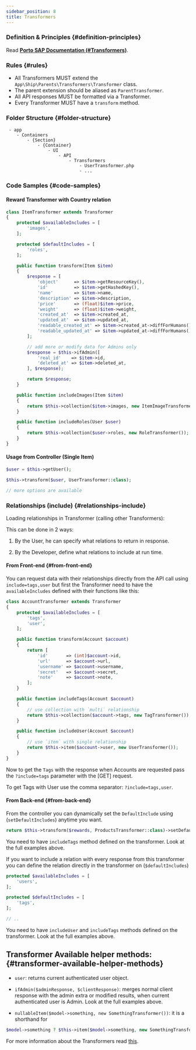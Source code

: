 ```yaml
---
sidebar_position: 8
title: Transformers
---
```


### Definition & Principles {#definition-principles}

Read [**Porto SAP Documentation (#Transformers)**](https://github.com/Mahmoudz/Porto#definitions--principles).

### Rules {#rules}

- All Transformers MUST extend the `App\Ship\Parents\Transformers\Transformer` class.
- The parent extension should be aliased as `ParentTransformer`.
- All API responses MUST be formatted via a Transformer.
- Every Transformer MUST have a `transform` method.

### Folder Structure {#folder-structure}

```
 - app
    - Containers
        - {Section}
            - {Container}
                - UI
                    - API
                        - Transformers
                            - UserTransformer.php
                            - ...
```

### Code Samples {#code-samples}

#### Reward Transformer with Country relation

```php
class ItemTransformer extends Transformer
{
    protected $availableIncludes = [
        'images',
    ];

    protected $defaultIncludes = [
        'roles',
    ];

    public function transform(Item $item)
    {
        $response = [
            'object'      => $item->getResourceKey(),
            'id'          => $item->getHashedKey(),
            'name'        => $item->name,
            'description' => $item->description,
            'price'       => (float)$item->price,
            'weight'      => (float)$item->weight,
            'created_at'  => $item->created_at,
            'updated_at'  => $item->updated_at,
            'readable_created_at' => $item->created_at->diffForHumans(),
            'readable_updated_at' => $item->updated_at->diffForHumans(),
        ];

        // add more or modify data for Admins only
        $response = $this->ifAdmin([
            'real_id'    => $item->id,
            'deleted_at' => $item->deleted_at,
        ], $response);

        return $response;
    }

    public function includeImages(Item $item)
    {
        return $this->collection($item->images, new ItemImageTransformer());
    }

    public function includeRoles(User $user)
    {
        return $this->collection($user->roles, new RoleTransformer());
    }
}
```

#### Usage from Controller (Single Item)

```php
$user = $this->getUser();

$this->transform($user, UserTransformer::class);

// more options are available
```

### Relationships (include) {#relationships-include}

Loading relationships in Transformer (calling other Transformers):

This can be done in 2 ways:

1. By the User, he can specify what relations to return in response.

2. By the Developer, define what relations to include at run time.

#### From Front-end {#from-front-end}

You can request data with their relationships directly from the API call using `include=tags,user` but first the Transformer need to have the `availableIncludes` defined with their functions like this:

```php
class AccountTransformer extends Transformer
{
    protected $availableIncludes = [
        'tags',
        'user',
    ];

    public function transform(Account $account)
    {
        return [
            'id'       => (int)$account->id,
            'url'      => $account->url,
            'username' => $account->username,
            'secret'   => $account->secret,
            'note'     => $account->note,
        ];
    }

    public function includeTags(Account $account)
    {
        // use collection with `multi` relationship
        return $this->collection($account->tags, new TagTransformer());
    }

    public function includeUser(Account $account)
    {
        // use `item` with single relationship
        return $this->item($account->user, new UserTransformer());
    }
}
```

Now to get the `Tags` with the response when Accounts are requested pass the `?include=tags` parameter with the [GET] request.

To get Tags with User use the comma separator: `?include=tags,user`.

#### From Back-end {#from-back-end}

From the controller you can dynamically set the `DefaultInclude` using (`setDefaultIncludes`) anytime you want.

```php
return $this->transform($rewards, ProductsTransformer::class)->setDefaultIncludes(['tags']);
```

You need to have `includeTags` method defined on the transformer. Look at the full examples above.

If you want to include a relation with every response from this transformer you can define the relation directly in the transformer on (`$defaultIncludes`)

```php
protected $availableIncludes = [
    'users',
];

protected $defaultIncludes = [
    'tags',
];

// ..
```

You need to have `includeUser` and `includeTags` methods defined on the transformer. Look at the full examples above.

## Transformer Available helper methods: {#transformer-available-helper-methods}

- `user`: returns current authenticated user object.

- `ifAdmin($adminResponse, $clientResponse)`: merges normal client response with the admin extra or modified results, when current authenticated user is Admin. Look at the full examples above.

- `nullableItem($model->something, new SomethingTransformer())`: it is a shorthand for 
```php
$model->something ? $this->item($model->something, new SomethingTransformer()) : $this->primitive(null)
```

For more information about the Transformers read [this](https://fractal.thephpleague.com/transformers/).
